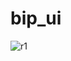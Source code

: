 # bip_ui



![r1](https://user-images.githubusercontent.com/34074484/83047638-4e058080-a051-11ea-9132-eed80221b9a4.png)<br>

